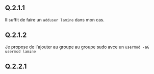 ## Q.2.1.1
Il suffit de faire un `adduser lamine` dans mon cas.

## Q.2.1.2
Je propose de l'ajouter au groupe au groupe sudo avce un `usermod -aG usermod lamine`

## Q.2.2.1
